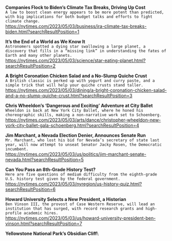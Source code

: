 **Companies Flock to Biden’s Climate Tax Breaks, Driving Up Cost**\
`A law to boost clean energy appears to be more potent than predicted, with big implications for both budget talks and efforts to fight climate change.`\
https://nytimes.com/2023/05/03/business/ira-climate-tax-breaks-biden.html?searchResultPosition=1

**It’s the End of a World as We Know It**\
`Astronomers spotted a dying star swallowing a large planet, a discovery that fills in a “missing link” in understanding the fates of Earth and many other planets.`\
https://nytimes.com/2023/05/03/science/star-eating-planet.html?searchResultPosition=2

**A Bright Coronation Chicken Salad and a No-Slump Quiche Crust**\
`A British classic is perked up with yogurt and curry paste, and a simple trick that will help your quiche crusts stand taller.`\
https://nytimes.com/2023/05/03/dining/a-bright-coronation-chicken-salad-and-a-no-slump-quiche-crust.html?searchResultPosition=3

**Chris Wheeldon’s ‘Dangerous and Exciting’ Adventure at City Ballet**\
`Wheeldon is back at New York City Ballet, where he honed his choreographic skills, making a non-narrative work set to Schoenberg.`\
https://nytimes.com/2023/05/03/arts/dance/christopher-wheeldon-new-york-city-ballet-gala-schoenberg.html?searchResultPosition=4

**Jim Marchant, a Nevada Election Denier, Announces Senate Run**\
`Mr. Marchant, who lost his bid for Nevada’s secretary of state last year, will now attempt to unseat Senator Jacky Rosen, the Democratic incumbent.`\
https://nytimes.com/2023/05/03/us/politics/jim-marchant-senate-nevada.html?searchResultPosition=5

**Can You Pass an 8th-Grade History Test?**\
`Here are five questions of medium difficulty from the eighth-grade U.S. history test given by the federal government.`\
https://nytimes.com/2023/05/03/nyregion/us-history-quiz.html?searchResultPosition=6

**Howard University Selects a New President, a Historian**\
`Ben Vinson III, the provost of Case Western Reserve, will lead an institution that has surged, with record research grants and high-profile academic hires.`\
https://nytimes.com/2023/05/03/us/howard-university-president-ben-vinson.html?searchResultPosition=7

**Yellowstone National Park’s Obsidian Cliff**\
